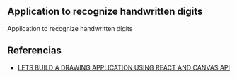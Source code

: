 ## Application to recognize handwritten digits
Application to recognize handwritten digits

## Referencias
- [LETS BUILD A DRAWING APPLICATION USING REACT AND CANVAS API](https://github.com/satansdeer/drawing-react-canvas/tree/master/src)

